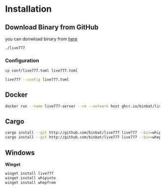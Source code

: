 # Installation

## Download Binary from GitHub

you can donwload binary from [here](https://github.com/binbat/live777/releases)

```bash
./live777
```

### Configuration

```bash
cp conf/live777.toml live777.toml

live777 --config live777.toml
```

## Docker

```sh
docker run --name live777-server --rm --network host ghcr.io/binbat/live777-server:latest live777
```

## Cargo

```bash
cargo install --git http://github.com/binbat/live777 live777 --bin=whipinto
cargo install --git http://github.com/binbat/live777 live777 --bin=whepfrom
```

## Windows

**Winget**

```bash
winget install live777
winget install whipinto
winget install whepfrom
```

